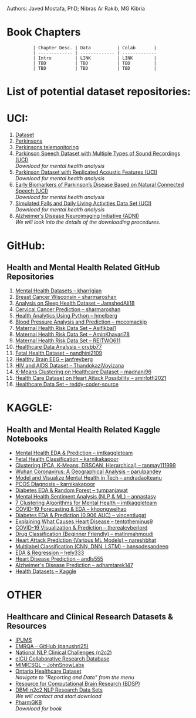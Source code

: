 Authors: Javed Mostafa, PhD; Nibras Ar Rakib, MG Kibria 

# Book Chapters
              | Chapter Desc. | Data          | Colab       |
              | ------------- | ------------- | -------------
              | Intro         | LINK          | LINK        |
              | TBD           | TBD           | TBD         |
              | TBD           | TBD           | TBD         |



# List of potential dataset repositories:

UCI:
===========================
1. [Dataset](https://archive.ics.uci.edu/datasets)
2. [Perkinsons](https://archive.ics.uci.edu/dataset/174/parkinsons) 
3. [Perkinsons telemonitoring](https://archive.ics.uci.edu/dataset/189/parkinsons+telemonitoring)
4. [Parkinson Speech Dataset with Multiple Types of Sound Recordings (UCI)](https://archive.ics.uci.edu/dataset/301/parkinson+speech+dataset+with+multiple+types+of+sound+recordings)  
  *Download for mental health analysis*
5. [Parkinson Dataset with Replicated Acoustic Features (UCI)](https://archive.ics.uci.edu/dataset/489/parkinson+dataset+with+replicated+acoustic+features)  
  *Download for mental health analysis*
6. [Early Biomarkers of Parkinson’s Disease Based on Natural Connected Speech (UCI)](https://archive.ics.uci.edu/dataset/392/early+biomarkers+of+parkinson+s+disease+based+on+natural+connected+speech)  
  *Download for mental health analysis*
7. [Simulated Falls and Daily Living Activities Data Set (UCI)](https://archive.ics.uci.edu/dataset/455/simulated+falls+and+daily+living+activities+data+set)  
  *Download for mental health analysis*
8. [Alzheimer’s Disease Neuroimaging Initiative (ADNI)](https://adni.loni.usc.edu/)  
  *We will look into the details of the downloading procedures.*
 
GitHub:
===========================
## Health and Mental Health Related GitHub Repositories

1. [Mental Health Datasets – kharrigian](https://github.com/kharrigian/mental-health-datasets)
2. [Breast Cancer Wisconsin – sharmaroshan](https://github.com/sharmaroshan/Breast-Cancer-Wisconsin)
3. [Analysis on Sleep Health Dataset – JamshedAli18](https://github.com/JamshedAli18/Analysis-on-Sleep-Health-DataSet)
4. [Cervical Cancer Prediction – sharmaroshan](https://github.com/sharmaroshan/Cervical-Cancer-Prediction)
5. [Health Analytics Using Python – hmelberg](https://github.com/hmelberg/health-analytics-using-python)
6. [Blood Pressure Analysis and Prediction – mccomackjp](https://github.com/mccomackjp/blood-pressure-analysis-and-prediction)
7. [Maternal Health Risk Data Set – AsifIkbal1](https://github.com/AsifIkbal1/Maternal-Health-Risk-Data-Set-)
8. [Maternal Health Risk Data Set – AminKhavari78](https://github.com/AminKhavari78/-Maternal-Health-Risk-Data-Set)
9. [Maternal Health Risk Data Set – REITWO611](https://github.com/REITWO611/Maternal-Health-Risk-Data-Set)
10. [Healthcare Data Analysis – crybb77](https://github.com/crybb77/healthcare-data-analysis)
11. [Fetal Health Dataset – nandhini2109](https://github.com/nandhini2109/Fetal-Health-data-set---model-tuning)
12. [Healthy Brain EEG – janfreyberg](https://github.com/janfreyberg/healthy-brain-eeg)
13. [HIV and AIDS Dataset – ThandokaziVoyizana](https://github.com/ThandokaziVoyizana/HIV-and-AIDS-DataSet)
14. [K-Means Clustering on Healthcare Dataset – madnani96](https://github.com/madnani96/K-Means-Clustering-on-Healthcare-data-set)
15. [Health Care Dataset on Heart Attack Possibility – amirlotfi2021](https://github.com/amirlotfi2021/Health-care-Data-set-on-Heart-attack-possibility)
16. [Healthcare Data Set – reddy-coder-source](https://github.com/reddy-coder-source/DATA--SET)


KAGGLE:
===========================
## Health and Mental Health Related Kaggle Notebooks

- [Mental Health EDA & Prediction – imtkaggleteam](https://www.kaggle.com/code/imtkaggleteam/mental-health-eda-prediction)
- [Fetal Health Classification – karnikakapoor](https://www.kaggle.com/code/karnikakapoor/fetal-health-classification)
- [Clustering (PCA, K-Means, DBSCAN, Hierarchical) – tanmay111999](https://www.kaggle.com/code/tanmay111999/clustering-pca-k-means-dbscan-hierarchical)
- [Wuhan Coronavirus: A Geographical Analysis – parulpandey](https://www.kaggle.com/code/parulpandey/wuhan-coronavirus-a-geographical-analysis)
- [Model and Visualize Mental Health in Tech – andradaolteanu](https://www.kaggle.com/code/andradaolteanu/model-and-visualize-mental-health-in-tech)
- [PCOS Diagnosis – karnikakapoor](https://www.kaggle.com/code/karnikakapoor/pcos-diagnosis)
- [Diabetes EDA & Random Forest – tumpanjawat](https://www.kaggle.com/code/tumpanjawat/diabetes-eda-random-forest-hp)
- [Mental Health Sentiment Analysis (NLP & ML) – annastasy](https://www.kaggle.com/code/annastasy/mental-health-sentiment-analysis-nlp-ml)
- [7 Clustering Algorithms for Mental Health – imtkaggleteam](https://www.kaggle.com/code/imtkaggleteam/7-clustering-algorithm-mental-health)
- [COVID-19 Forecasting & EDA – khoongweihao](https://www.kaggle.com/code/khoongweihao/covid-19-novel-coronavirus-eda-forecasting-cases)
- [Diabetes EDA & Prediction (0.906 AUC) – vincentlugat](https://www.kaggle.com/code/vincentlugat/pima-indians-diabetes-eda-prediction-0-906)
- [Explaining What Causes Heart Disease – tentotheminus9](https://www.kaggle.com/code/tentotheminus9/what-causes-heart-disease-explaining-the-model)
- [COVID-19 Visualization & Prediction – therealcyberlord](https://www.kaggle.com/code/therealcyberlord/coronavirus-covid-19-visualization-prediction)
- [Drug Classification (Beginner Friendly) – matinmahmoudi](https://www.kaggle.com/code/matinmahmoudi/drug-classification-quick-start-for-beginners)
- [Heart Attack Prediction (Various ML Models) – nareshbhat](https://www.kaggle.com/code/nareshbhat/heart-attack-prediction-using-different-ml-models)
- [Multilabel Classification (CNN, DNN, LSTM) – bansodesandeep](https://www.kaggle.com/code/bansodesandeep/multilabel-classification-cnn-dnn-lstm)
- [EDA & Regression – hely333](https://www.kaggle.com/code/hely333/eda-regression)
- [Heart Disease Prediction – andls555](https://www.kaggle.com/code/andls555/heart-disease-prediction)
- [Alzheimer's Disease Prediction – adhamtarek147](https://www.kaggle.com/code/adhamtarek147/alzheimer-s-disease-prediction)
- [Health Datasets – Kaggle](https://www.kaggle.com/datasets?search=health)


OTHER
===========================
## Healthcare and Clinical Research Datasets & Resources

- [IPUMS](https://www.ipums.org/)
- [EMRQA – GitHub (panushri25)](https://github.com/panushri25/emrQA)
- [National NLP Clinical Challenges (n2c2)](https://n2c2.dbmi.hms.harvard.edu/data-sets)
- [eICU Collaborative Research Database](https://eicu-crd.mit.edu/)
- [MIMICSQL – JohnSnowLabs](https://github.com/JohnSnowLabs/spark-nlp)
- [Ontario Healthcare Dataset](https://www.ontariohealth.ca/public-reporting)  
  *Navigate to "Reporting and Data" from the menu*
- [Resource for Computational Brain Research (BDSP)](https://bdsp.io/)
- [DBMI n2c2 NLP Research Data Sets](https://portal.dbmi.hms.harvard.edu/)  
  *We will contact and start download*
- [PharmGKB](https://www.pharmgkb.org/downloads)  
  *Download for book*

